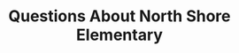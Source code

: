 ---
title: Questions About North Shore Elementary
tags_weight: 2
tags:
- faq
list_items:
- question: What is the School Population and Diversity?
  answer: "North Shore is also a uniquely small school with a total of 344 enrolled students. Some other public schools that parents consider have much larger enrollments such as: Perkins 529 students, Jamerson 560 students, and Bay Vista 649 students.  Our neighbors at Shore Acres, a strong neighborhood school, have 645 students, just to provide some context. We do believe that North Shore’s enrollment will grow in the next few years as more neighborhood families choose the school; however, we are a small physical campus with only so much room for growth. Of our current 344 students, 248 are coming from within the geographic zone.

  Why are the 96 out-of-zone students at our school? The breakdown for these 96 students is as follows:  35 students enrolled in the ESE/ASD (Autism Spectrum Disorder) Program. We are proud of the robust ESE/ASD program at North Shore and its committed teachers and parents.33 Students are on Special Consideration (Special Assignment Request).23 Students from other categories (Teachers and Administration children with choice to attend North Shore; siblings of students with ESE (Exceptional Student Education) needs; address change students).3 Students are experiencing homelessness.2 Students are on McKay Scholarship (program for students with disabilities that provides families the opportunity to choose a private or public school that better fits the needs for their child). North Shore is also a uniquely diverse school and believes in the value that this diversity brings to all students.  It has been proven that diversity in the classroom contributes to increased learning in all children (Check out this article on the benefits of diverse learning environments https://tcf.org/content/report/how-racially-diverse-schools-and-classrooms-can-benefit-all-students) and we are proud of the diversity that we have at North Shore.  As of the beginning of the 2017-2018 school year students at North Shore were: 50.6% White, 27.6% Black, 13.9% Hispanic, 4.8% multi-racial, 2.6% Asian, and .6% Native American.  Additionally, 63.9% of students qualified for free and reduced lunch.  "
- question: North Shore Elementary is a currently a B school, and in recent history a D school. How is it a good school with a low school grade?
  answer: This is the answer.
- question: What are the middle school public education options for those matriculating from NSE?  
  answer: This is the answer.
- question: Beyond state standards, how are teachers engaging their students?
  answer: This is the answer.
- question: How are art, music, PE, and recess provided at North Shore?
  answer: This is the answer.
- question: Does North Shore offer a foreign language? 
  answer: This is the answer.
- question: What does Homework look like at North Shore?
  answer: This is the answer.
- question: How does testing impact students school day and school experience?
  answer: This is the answer.
- question: How does the Gifted Program work at North Shore? 
  answer: This is the answer.
- question: What sort of additional academic and enrichment programming is available at North Shore Elementary?
  answer: This is the answer.
- question: What are the Before and After-Care Opportunities at North Shore?
  answer: This is the answer.
- question: What kind of discipline challenges do the teachers face?  How are they encouraged to address them? 
  answer: This is the answer.
- question: What if any are the physical upgrades we can expect to see at North Shore now and in the future?
  answer: This is the answer.
---
